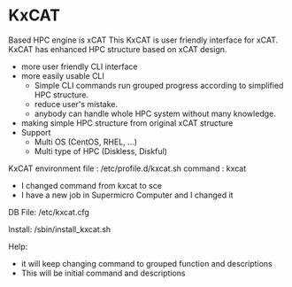 # KxCAT


Based HPC engine is xCAT
This KxCAT is user friendly interface for xCAT.
KxCAT has enhanced HPC structure based on xCAT design.
 - more user friendly CLI interface
 - more easily usable CLI
   + Simple CLI commands run grouped progress according to simplified HPC structure.
   + reduce user's mistake.
   + anybody can handle whole HPC system without many knowledge.
 - making simple HPC structure from original xCAT structure
 - Support
   + Multi OS (CentOS, RHEL, ...)
   + Multi type of HPC (Diskless, Diskful)



KxCAT environment file : /etc/profile.d/kxcat.sh
command : kxcat
- I changed command from kxcat to sce
- I have a new job in Supermicro Computer and I changed it

DB File:
<KxCAT HOME>/etc/kxcat.cfg

Install:
<KxCAT HOME>/sbin/install_kxcat.sh

Help: 
 - it will keep changing command to grouped function and descriptions
 - This will be initial command and descriptions
